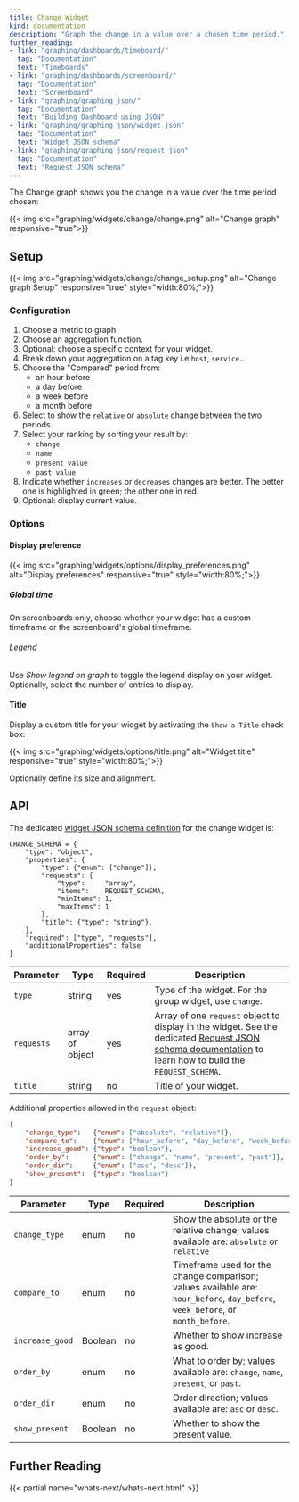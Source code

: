 ```yaml
---
title: Change Widget
kind: documentation
description: "Graph the change in a value over a chosen time period."
further_reading:
- link: "graphing/dashboards/timeboard/"
  tag: "Documentation"
  text: "Timeboards"
- link: "graphing/dashboards/screenboard/"
  tag: "Documentation"
  text: "Screenboard"
- link: "graphing/graphing_json/"
  tag: "Documentation"
  text: "Building Dashboard using JSON"
- link: "graphing/graphing_json/widget_json"
  tag: "Documentation"
  text: "Widget JSON schema"
- link: "graphing/graphing_json/request_json"
  tag: "Documentation"
  text: "Request JSON schema"
---
```

The Change graph shows you the change in a value over the time period chosen:

{{< img src="graphing/widgets/change/change.png" alt="Change graph" responsive="true">}}

## Setup

{{< img src="graphing/widgets/change/change_setup.png" alt="Change graph Setup" responsive="true" style="width:80%;">}}

### Configuration

1. Choose a metric to graph. 
2. Choose an aggregation function.
3. Optional: choose a specific context for your widget.
4. Break down your aggregation on a tag key i.e `host`, `service`..
5. Choose the "Compared" period from:
    * an hour before
    * a day before
    * a week before
    * a month before
6. Select to show the `relative` or `absolute` change between the two periods.
7. Select your ranking by sorting your result by:
    * `change`
    * `name`
    * `present value`
    * `past value`
8. Indicate whether `increases` or `decreases` changes are better. The better one is highlighted in green; the other one in red.
9. Optional: display current value.

### Options
#### Display preference 

{{< img src="graphing/widgets/options/display_preferences.png" alt="Display preferences" responsive="true" style="width:80%;">}}

##### Global time

On screenboards only, choose whether your widget has a custom timeframe or the screenboard's global timeframe.

###### Legend

Use *Show legend on graph* to toggle the legend display on your widget. Optionally, select the number of entries to display.

#### Title

Display a custom title for your widget by activating the `Show a Title` check box:

{{< img src="graphing/widgets/options/title.png" alt="Widget title" responsive="true" style="width:80%;">}}

Optionally define its size and alignment.

## API

The dedicated [widget JSON schema definition][1] for the change widget is: 

```
CHANGE_SCHEMA = {
    "type": "object",
    "properties": {
        "type": {"enum": ["change"]},
        "requests": {
            "type":     "array",
            "items":    REQUEST_SCHEMA,
            "minItems": 1,
            "maxItems": 1
        },
        "title": {"type": "string"},
    },
    "required": ["type", "requests"],
    "additionalProperties": false
}
```

| Parameter  | Type            | Required | Description                                                                                                                                                  |
| ------     | -----           | -------- | -----                                                                                                                                                        |
| `type`     | string          | yes      | Type of the widget. For the group widget, use `change`.                                                                                                       |
| `requests` | array of object | yes      | Array of one `request` object to display in the widget. See the dedicated [Request JSON schema documentation][2] to learn how to build the `REQUEST_SCHEMA`. |
| `title`    | string          | no       | Title of your widget.                                                                                                                                        |


Additional properties allowed in the `request` object:

```json
{
    "change_type":   {"enum": ["absolute", "relative"]},
    "compare_to":    {"enum": ["hour_before", "day_before", "week_before", "month_before"]},
    "increase_good": {"type": "boolean"},
    "order_by":      {"enum": ["change", "name", "present", "past"]},
    "order_dir":     {"enum": ["asc", "desc"]},
    "show_present":  {"type": "boolean"}
}
```

| Parameter       | Type    | Required | Description                                                                                                                    |
| ------          | -----   | -----    | --------                                                                                                                       |
| `change_type`   | enum    | no       | Show the absolute or the relative change; values available are: `absolute` or `relative`                                       |
| `compare_to`    | enum    | no       | Timeframe used for the change comparison; values available are: `hour_before`, `day_before`, `week_before`, or `month_before`. |
| `increase_good` | Boolean | no       | Whether to show increase as good.                                                                                              |
| `order_by`      | enum    | no       | What to order by; values available are: `change`, `name`, `present`, or `past`.                                                |
| `order_dir`     | enum    | no       | Order direction; values available are: `asc` or `desc`.                                                                        |
| `show_present`  | Boolean | no       | Whether to show the present value.                                                                                             |
## Further Reading

{{< partial name="whats-next/whats-next.html" >}}

[1]: /graphing/graphing_json/widget_json
[2]: /graphing/graphing_json/request_json
